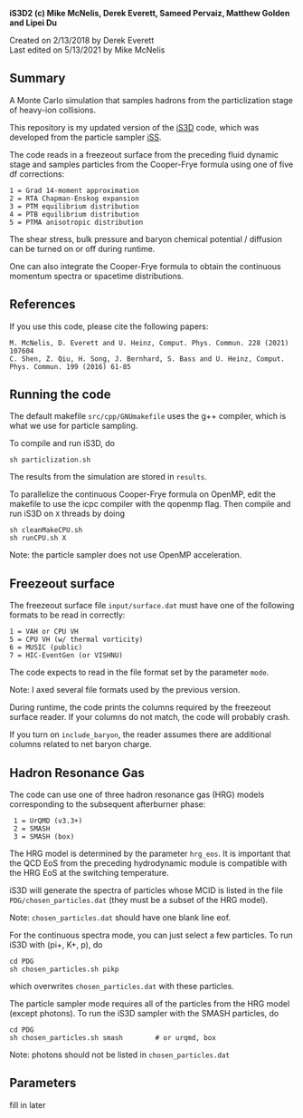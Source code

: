 **iS3D2 (c) Mike McNelis, Derek Everett, Sameed Pervaiz, Matthew Golden and Lipei Du**

Created on 2/13/2018 by Derek Everett\
Last edited on 5/13/2021 by Mike McNelis


## Summary
A Monte Carlo simulation that samples hadrons from the particlization stage of heavy-ion collisions. 

This repository is my updated version of the [iS3D](https://github.com/derekeverett/iS3D) code, which was developed from the particle sampler [iSS](https://github.com/chunshen1987/iSS).

The code reads in a freezeout surface from the preceding fluid dynamic stage and samples particles from the Cooper-Frye formula using one of five df corrections:

    1 = Grad 14-moment approximation
    2 = RTA Chapman-Enskog expansion
    3 = PTM equilibrium distribution
    4 = PTB equilibrium distribution
    5 = PTMA anisotropic distribution

The shear stress, bulk pressure and baryon chemical potential / diffusion can be turned on or off during runtime.

One can also integrate the Cooper-Frye formula to obtain the continuous momentum spectra or spacetime distributions. 


## References

If you use this code, please cite the following papers:

    M. McNelis, D. Everett and U. Heinz, Comput. Phys. Commun. 228 (2021) 107604
    C. Shen, Z. Qiu, H. Song, J. Bernhard, S. Bass and U. Heinz, Comput. Phys. Commun. 199 (2016) 61-85


## Running the code

The default makefile `src/cpp/GNUmakefile` uses the g++ compiler, which is what we use for particle sampling.

To compile and run iS3D, do

    sh particlization.sh

The results from the simulation are stored in `results`.

To parallelize the continuous Cooper-Frye formula on OpenMP, edit the makefile to use the icpc compiler with the qopenmp flag. Then compile and run iS3D on `X` threads by doing

    sh cleanMakeCPU.sh
    sh runCPU.sh X

Note: the particle sampler does not use OpenMP acceleration. 


## Freezeout surface

The freezeout surface file `input/surface.dat` must have one of the following formats to be read in correctly:

    1 = VAH or CPU VH
    5 = CPU VH (w/ thermal vorticity)
    6 = MUSIC (public)
    7 = HIC-EventGen (or VISHNU)

The code expects to read in the file format set by the parameter `mode`.

Note: I axed several file formats used by the previous version.

During runtime, the code prints the columns required by the freezeout surface reader. If your columns do not match, the code will probably crash. 

If you turn on `include_baryon`, the reader assumes there are additional columns related to net baryon charge.


## Hadron Resonance Gas 

The code can use one of three hadron resonance gas (HRG) models corresponding to the subsequent afterburner phase:

     1 = UrQMD (v3.3+)
     2 = SMASH
     3 = SMASH (box)
     
The HRG model is determined by the parameter `hrg_eos`. It is important that the QCD EoS from the preceding hydrodynamic module is compatible with the HRG EoS at the switching temperature.

iS3D will generate the spectra of particles whose MCID is listed in the file `PDG/chosen_particles.dat` (they must be a subset of the HRG model).

Note: `chosen_particles.dat` should have one blank line eof.

For the continuous spectra mode, you can just select a few particles. To run iS3D with (pi+, K+, p), do

    cd PDG
    sh chosen_particles.sh pikp

which overwrites `chosen_particles.dat` with these particles.

The particle sampler mode requires all of the particles from the HRG model (except photons). To run the iS3D sampler with the SMASH particles, do 

    cd PDG
    sh chosen_particles.sh smash        # or urqmd, box

Note: photons should not be listed in `chosen_particles.dat`



## Parameters

fill in later



